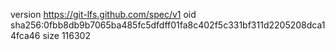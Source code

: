 version https://git-lfs.github.com/spec/v1
oid sha256:0fbb8db9b7065ba485fc5dfdff01fa8c402f5c331bf311d2205208dca14fca46
size 116302
